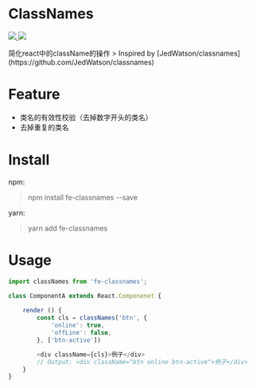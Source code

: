 # ClassNames


<html>
<p>
    <a href="#backers" alt="Backers on Open Collective">
        <img src="https://img.shields.io/github/issues/stevenwujianpeng/fe-classNames.svg" />
    </a>
    <a href="#backers" alt="Backers on Open Collective">
        <img src="https://img.shields.io/github/license/stevenwujianpeng/fe-classNames.svg" />
    </a>
</p>
</html>
简化react中的className的操作
> Inspired by [JedWatson/classnames](https://github.com/JedWatson/classnames)

# Feature
- 类名的有效性校验（去掉数字开头的类名）
- 去掉重复的类名

# Install
npm: 
> npm install fe-classnames --save

yarn:
> yarn add fe-classnames

# Usage

```javascript
import classNames from 'fe-classnames';

class ComponentA extends React.Componenet {
    
    render () {
        const cls = classNames('btn', {
            'online': true,
            'offLine': false,
        }, ['btn-active'])

        <div className={cls}>例子</div>
        // Output: <div className="btn online btn-active">例子</div>
    }
}
```
